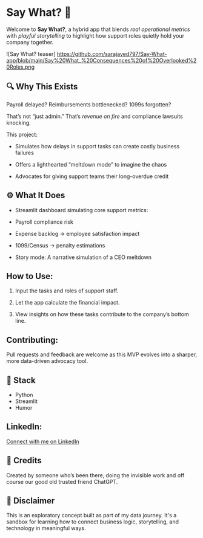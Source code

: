 

# Say What? 🧯

Welcome to **Say What?**, a hybrid app that blends *real operational metrics* with *playful storytelling* to highlight how support roles quietly hold your company together.


![Say What? teaser] https://github.com/sarajaved797/Say-What-app/blob/main/Say%20What_%20Consequences%20of%20Overlooked%20Roles.png


## 🔍 Why This Exists

Payroll delayed? Reimbursements bottlenecked? 1099s forgotten?  

That’s not “just admin.” That’s *revenue on fire* and compliance lawsuits knocking.

This project:

- Simulates how delays in support tasks can create costly business failures

- Offers a lighthearted “meltdown mode” to imagine the chaos

- Advocates for giving support teams their long-overdue credit

## ⚙️ What It Does

- Streamlit dashboard simulating core support metrics:

 - Payroll compliance risk

- Expense backlog → employee satisfaction impact

- 1099/Census → penalty estimations

- Story mode: A narrative simulation of a CEO meltdown

## How to Use:

1. Input the tasks and roles of support staff.

2. Let the app calculate the financial impact.

3. View insights on how these tasks contribute to the company’s bottom line.


## Contributing:

Pull requests and feedback are welcome as this MVP evolves into a sharper, more data-driven advocacy tool.

## 🧰 Stack

- Python
- Streamlit
- Humor

## LinkedIn:

[Connect with me on LinkedIn](https://www.linkedin.com/in/sara-javed-7b9a43226/)

## 🤝 Credits

Created by someone who’s been there, doing the invisible work and off course our good old trusted friend ChatGPT.

## 🚧 Disclaimer

This is an exploratory concept built as part of my data journey. It's a sandbox for learning how to connect business logic, storytelling, and technology in meaningful ways.



